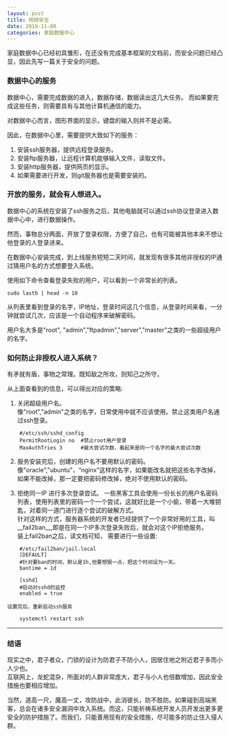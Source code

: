 ```yaml
---
layout: post
title: 网络安全 
date: 2019-11-08
categories: 家庭数据中心 
---
```


家庭数据中心已经初具雏形，在还没有完成基本框架的文档前，而安全问题已经凸显，因此先写一篇关于安全的问题。

### 数据中心的服务
数据中心，需要完成数据的进入，数据存储，数据读出这几大任务。 而如果要完成这些任务，则需要具有与其他计算机通信的能力。

对数据中心而言，图形界面的显示，键盘的输入则并不是必需。

因此，在数据中心里，需要提供大致如下的服务：

1. 安装ssh服务器，提供远程登录服务。
2. 安装ftp服务器，让远程计算机能够输入文件，读取文件。
3. 安装http服务器，提供网页的显示。
4. 如果需要进行开发，则git服务器也是需要安装的。

### 开放的服务，就会有人想进入。

数据中心的系统在安装了ssh服务之后，其他电脑就可以通过ssh协议登录进入数据中心中，进行数据操作。

然而，事物总分两面，开放了登录权限，方便了自己，也有可能被其他本来不想让他登录的人登录进来。

在数据中心安装完成，到上线服务短短二天时间，就发现有很多其他非授权的IP通过猜用户名的方式想要登入系统。

使用如下命令查看登录失败的用户，可以看到一个非常长的列表。
```
sudo lastb | head -n 10
```
从列表里看到登录的名字，IP地址，登录时间这几个信息，从登录时间来看，一分钟就尝试几次，应该是一个自动程序来破解密码。

用户名大多是"root", "admin","ftpadmin","server","master"之类的一些超级用户的名字。

### 如何防止非授权人进入系统？

有矛就有盾，事物之常理。既知敌之所攻，则知己之所守。 

从上面查看到的信息，可以得出对应的策略:

1. 关闭超级用户名。  
       像"root","admin"之类的名字，日常使用中就不应该使用。禁止这类用户名通过ssh登录。  


```
    #/etc/ssh/sshd_config
    PermitRootLogin no 	#禁止root用户登录
    MaxAuthTries 3		#最大尝试次数，看起来是同一个名字的最大尝试次数
```

2. 服务安装完后，创建的用户名不要用默认的密码。  
	像"oracle","ubuntu"，“nginx”这样的名字，如果能改名就把这些名字改掉，如果不能改掉，那一定要把密码修改掉，绝对不使用默认的密码。

3. 拒绝同一IP 进行多次登录尝试。
	一些黑客工具会使用一份长长的用户名密码列表，使用列表里的密码一个一个尝试，这就好比是一个小偷，带着一大堆钥匙，对着同一道门进行逐个尝试的破解方式。  
	针对这样的方式，服务器系统的开发者已经提供了一个非常好用的工具，叫__fail2ban__,即是在同一个IP多次登录失败后，就会对这个IP拒绝服务。  
	装上fail2ban之后，读文档可知， 需要进行一些设置:
```
	#/etc/fail2ban/jail.local
	[DEFAULT]
	#针对要ban的时间，默认是1h,但要想狠一点，把这个时间设为一天。
	bantime = 1d

	[sshd]
	#启动对sshd的监控
	enabled = true
```

	设置完后，重新启动ssh服务
```
	systemctl restart ssh
```

---

### 结语

现实之中，君子者众，门锁的设计为防君子不防小人，因居住地之附近君子多而小人少也。  
互联网上，龙蛇混杂，所面对的人群非常庞大，君子与小人也倍数增加，因此安全措施也要相应增加。

当然，道高一尺，魔高一丈，攻防战中，此消彼长，防不胜防。如果碰到高端黑客，总会在诸多安全漏洞中攻入系统。而这，只能祈祷系统开发人员开发出更多更安全的防护措施了。而我们，只能善用现有的安全措施，尽可能多的防止住入侵人群。



